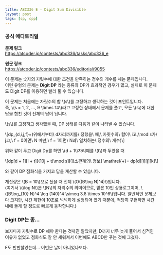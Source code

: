 ```yaml
---
title: ABC336 E - Digit Sum Divisible
layout: post
tags: [cp, cpp]
---
```

### 공식 에디토리얼

**문제 링크**  
<https://atcoder.jp/contests/abc336/tasks/abc336_e>

**원문 링크**  
<https://atcoder.jp/contests/abc336/editorial/9055>

이 문제는 숫자의 자릿수에 대한 조건을 만족하는 정수의 개수를 세는 문제입니다.  
이런 유형의 문제는 **Digit DP** 라는 종류의 DP가 효과적인 경우가 많고, 실제로 이 문제도 Digit DP를 이용하면 빨리 풀 수 있습니다.

이 문제는 처음에는 자릿수의 합 \\(s\\)를 고정하고 생각하는 것이 포인트입니다.  
즉, \\(s = 1, 2, ..., 9 \times 14\\)라고 고정한 상태에서 문제를 풀고, 모든 \\(s\\)에 대한 답을 합친 것이 전체의 답이 됩니다.

\\(s\\)를 고정하고 생각했을 때, DP 상태를 다음과 같이 나타낼 수 있습니다.

\\[dp_{d,i,j,f}=(위에서부터\ d자리까지를\ 정했을\ 때,\ 자릿수의\ 합이\ i고,\mod s가\ j고,\ f = 0이면\ N 미만,\ f = 1이면\ N과\ 일치하는\ 정수의\ 개수)\\]

위와 같이 두고 Digit Dp를 하면 \\(d + 1\\)자리째를 \\(t\\)라 두었을 때

\\[dp[d + 1][i + t][(10j + t)\mod s][대소관계의\ 정보] \mathrel{+}= dp[d][i][j][k]\\]

와 같이 DP 점화식을 가지고 답을 계산할 수 있습니다.

계산량은 \\(B = 10\\)으로 뒀을 때 전체 \\(O((B\log N)^4)\\)입니다.  
(여기서 \\(\log N\\)은 \\(N\\)의 자리수의 의미이므로, 밑은 10인 상용로그이며, \\((B\log_{10} N)^4 \leq (140)^4 \simeq 3.8 \times 10^8\\)입니다. 일반적인 문제보다 크지만, 시간 제한이 10초로 넉넉하게 설정되어 있기 때문에, 적당히 구현하면 시간 내에 돌게 할 정도로 빠르게 동작합니다.)

### Digit DP는 좀...
보자마자 자릿수로 DP 해야 한다는 것까진 알았지만, D까지 너무 늦게 풀어서 심적인 여유가 없었고 점화식도 잘 안 세워져서 이번에도 ABCD만 푸는 것에 그쳤다.

F도 만만찮았는데... 이번은 날이 아니었나보다.